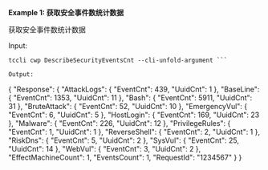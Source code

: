 **Example 1: 获取安全事件数统计数据**

获取安全事件数统计数据

Input: 

```
tccli cwp DescribeSecurityEventsCnt --cli-unfold-argument ```

Output: 
```
{
    "Response": {
        "AttackLogs": {
            "EventCnt": 439,
            "UuidCnt": 1
        },
        "BaseLine": {
            "EventCnt": 1353,
            "UuidCnt": 11
        },
        "Bash": {
            "EventCnt": 5911,
            "UuidCnt": 31
        },
        "BruteAttack": {
            "EventCnt": 52,
            "UuidCnt": 10
        },
        "EmergencyVul": {
            "EventCnt": 6,
            "UuidCnt": 5
        },
        "HostLogin": {
            "EventCnt": 169,
            "UuidCnt": 23
        },
        "Malware": {
            "EventCnt": 226,
            "UuidCnt": 12
        },
        "PrivilegeRules": {
            "EventCnt": 1,
            "UuidCnt": 1
        },
        "ReverseShell": {
            "EventCnt": 2,
            "UuidCnt": 1
        },
        "RiskDns": {
            "EventCnt": 5,
            "UuidCnt": 2
        },
        "SysVul": {
            "EventCnt": 25,
            "UuidCnt": 14
        },
        "WebVul": {
            "EventCnt": 3,
            "UuidCnt": 2
        },
        "EffectMachineCount": 1,
        "EventsCount": 1,
        "RequestId": "1234567"
    }
}
```

